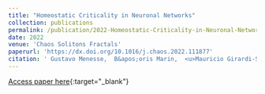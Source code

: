 ```yaml
---
title: "Homeostatic Criticality in Neuronal Networks"
collection: publications
permalink: /publication/2022-Homeostatic-Criticality-in-Neuronal-Networks
date: 2022
venue: 'Chaos Solitons Fractals'
paperurl: 'https://dx.doi.org/10.1016/j.chaos.2022.111877'
citation: ' Gustavo Menesse,  B&apos;oris Marin,  <u>Mauricio Girardi-Schappo</u>,  Osame Kinouchi, &quot;Homeostatic Criticality in Neuronal Networks.&quot; Chaos Solitons Fractals, 2022.'
---
```

[Access paper here](https://dx.doi.org/10.1016/j.chaos.2022.111877){:target="_blank"}
